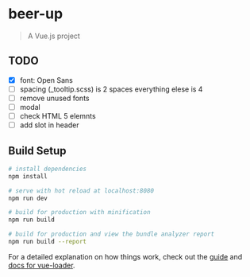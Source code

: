 # beer-up

> A Vue.js project

## TODO

- [x] font: Open Sans
- [ ] spacing (_tooltip.scss)  is 2 spaces everything elese is 4
- [ ] remove unused fonts
- [ ] modal
- [ ] check HTML 5 elemnts
- [ ] add slot in header

## Build Setup

``` bash
# install dependencies
npm install

# serve with hot reload at localhost:8080
npm run dev

# build for production with minification
npm run build

# build for production and view the bundle analyzer report
npm run build --report
```

For a detailed explanation on how things work, check out the [guide](http://vuejs-templates.github.io/webpack/) and [docs for vue-loader](http://vuejs.github.io/vue-loader).
